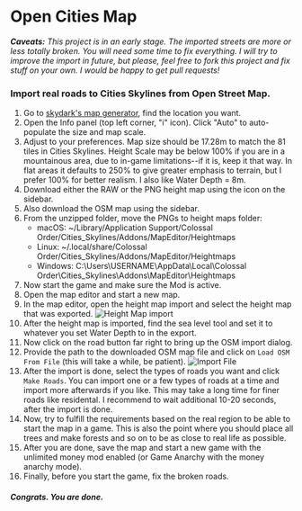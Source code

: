 # Open Cities Map

_**Caveats:**_ _This project is in an early stage. The imported streets are more or less totally broken. You will need some time to fix everything. I will try to improve the import in future, but please, feel free to fork this project and fix stuff on your own. I would be happy to get pull requests!_

### Import real roads to Cities Skylines from Open Street Map.

1. Go to [skydark's map generator](https://heightmap.skydark.pl/), find the location you want.
2. Open the Info panel (top left corner, "i" icon). Click "Auto" to auto-populate the size and map scale.
3. Adjust to your preferences. Map size should be 17.28m to match the 81 tiles in Cities Skylines. Height Scale may be below 100% if you are in a mountainous area, due to in-game limitations--if it is, keep it that way. In flat areas it defaults to 250% to give greater emphasis to terrain, but I prefer 100% for better realism. I also like Water Depth = 8m.
4. Download either the RAW or the PNG height map using the icon on the sidebar.
5. Also download the OSM map using the sidebar.
6. From the unzipped folder, move the PNGs to height maps folder:
   - macOS: ~/Library/Application Support/Colossal Order/Cities_Skylines/Addons/MapEditor/Heightmaps
   - Linux: ~/.local/share/Colossal Order/Cities_Skylines/Addons/MapEditor/Heightmaps
   - Windows: C:\Users\USERNAME\AppData\Local\Colossal Order\Cities_Skylines\Addons\MapEditor\Heightmaps
7. Now start the game and make sure the Mod is active.
8. Open the map editor and start a new map.
9. In the map editor, open the height map import and select the height map that was exported. ![Height Map import](/pics/heightmap.png)
10. After the height map is imported, find the sea level tool and set it to whatever you set Water Depth to in the export.
11. Now click on the road button far right to bring up the OSM import dialog.
12. Provide the path to the downloaded OSM map file and click on `Load OSM From File` (this will take a while, be patient). ![Import File](/pics/load.png)
13. After the import is done, select the types of roads you want and click `Make Roads`. You can import one or a few types of roads at a time and import more afterwards if you like. This may take a long time for finer roads like residental. I recommend to wait additional 10-20 seconds, after the import is done.
14. Now, try to fulfill the requirements based on the real region to be able to start the map in a game. This is also the point where you should place all trees and make forests and so on to be as close to real life as possible.
15. After you are done, save the map and start a new game with the unlimited money mod enabled (or Game Anarchy with the money anarchy mode).
16. Finally, before you start the game, fix the broken roads.

##### Congrats. You are done.
